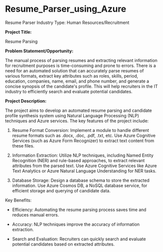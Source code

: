 # Resume_Parser_using_Azure

Resume Parser
Industry Type: Human Resources/Recruitment

**Project Title:** 

Resume Parsing

**Problem Statement/Opportunity:**

The manual process of parsing resumes and extracting relevant information for recruitment purposes is time-consuming and prone to errors. There is a need for an automated solution that can accurately parse resumes of various formats, extract key attributes such as roles, skills, period, education, companies, name, email, and phone number, and generate a concise synopsis of the candidate's profile. This will help recruiters in the IT industry to efficiently search and evaluate potential candidates.

**Project Description:**

The project aims to develop an automated resume parsing and candidate profile synthesis system using Natural Language Processing (NLP) techniques and Azure services. The key features of the project include:

1. Resume Format Conversion:
Implement a module to handle different resume formats such as .docx, .doc, .pdf, .txt, etc. Use Azure Cognitive Services (such as Azure Form Recognizer) to extract text content from these files.

2. Information Extraction:
Utilize NLP techniques, including Named Entity Recognition (NER) and rule-based approaches, to extract relevant attributes from the parsed text. Use Azure Cognitive Services like Azure Text Analytics or Azure Natural Language Understanding for NER tasks.

3. Database Storage:
Design a database schema to store the extracted information. Use Azure Cosmos DB, a NoSQL database service, for efficient storage and querying of candidate data.

Key Benefits:

- Efficiency: Automating the resume parsing process saves time and reduces manual errors.

- Accuracy: NLP techniques improve the accuracy of information extraction.

- Search and Evaluation: Recruiters can quickly search and evaluate potential candidates based on extracted attributes.
